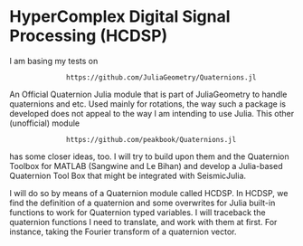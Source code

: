# HyperComplex Digital Signal Processing (HCDSP)
I am basing my tests on 

                  https://github.com/JuliaGeometry/Quaternions.jl

An Official Quaternion Julia module that is part of JuliaGeometry to handle quaternions and etc. Used mainly for rotations, the way such a package is developed does not appeal to the way I am intending to use Julia. This other (unofficial) module

                  https://github.com/peakbook/Quaternions.jl

has some closer ideas, too. I will try to build upon them and the Quaternion Toolbox for MATLAB (Sangwine and Le Bihan) and develop a Julia-based Quaternion Tool Box that might be integrated with SeismicJulia.

I will do so by means of a Quaternion module called HCDSP. In HCDSP, we find the definition of a quaternion and some overwrites for Julia built-in functions to work for Quaternion typed variables. I will traceback the quaternion functions I need to translate, and work with them at first. For instance, taking the Fourier transform of a quaternion vector.
